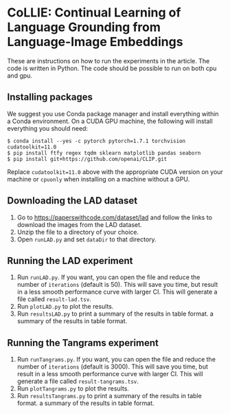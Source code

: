# CoLLIE: Continual Learning of Language Grounding from Language-Image Embeddings

These are instructions on how to run the experiments in the article. 
The code is written in Python. 
The code should be possible to run on both cpu and gpu.

## Installing packages

We suggest you use Conda package manager and install everything within a Conda environment. 
On a CUDA GPU machine, the following will install everything you should need:

```
$ conda install --yes -c pytorch pytorch=1.7.1 torchvision cudatoolkit=11.0
$ pip install ftfy regex tqdm sklearn matplotlib pandas seaborn
$ pip install git+https://github.com/openai/CLIP.git
```

Replace `cudatoolkit=11.0` above with the appropriate CUDA version on your machine or `cpuonly` when installing on a machine without a GPU.

## Downloading the LAD dataset

1. Go to <https://paperswithcode.com/dataset/lad> and follow the links to download the images from the LAD dataset. 
2. Unzip the file to a directory of your choice.
3. Open `runLAD.py` and set `dataDir` to that directory. 

## Running the LAD experiment

1. Run `runLAD.py`. If you want, you can open the file and reduce the number of `iterations` (default is 50). This will save you time, but result in a less smooth performance curve with larger CI. This will generate a file called `result-lad.tsv`. 
2. Run `plotLAD.py` to plot the results.  
3. Run `resultsLAD.py` to print a summary of the results in table format. 
 a summary of the results in table format. 

## Running the Tangrams experiment

1. Run `runTangrams.py`. If you want, you can open the file and reduce the number of `iterations` (default is 3000). This will save you time, but result in a less smooth performance curve with larger CI. This will generate a file called `result-tangrams.tsv`. 
2. Run `plotTangrams.py` to plot the results.  
3. Run `resultsTangrams.py` to print a summary of the results in table format. 
 a summary of the results in table format. 
